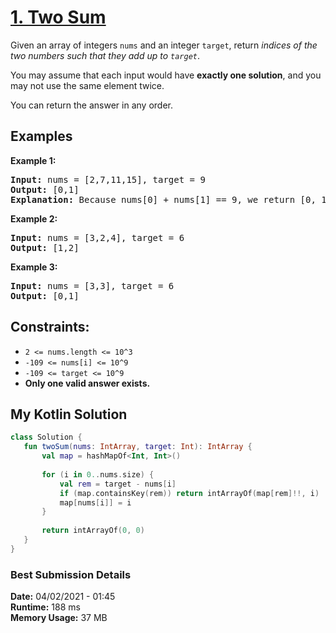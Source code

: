 # [1. Two Sum](https://leetcode.com/problems/two-sum/)

Given an array of integers `nums` and an integer `target`, return *indices of the two numbers such that they add up to `target`*.  

You may assume that each input would have **exactly one solution**, and you may not use the same element twice.

You can return the answer in any order.

## Examples

**Example 1:**  
<pre>
<b>Input:</b> nums = [2,7,11,15], target = 9
<b>Output:</b> [0,1]
<b>Explanation:</b> Because nums[0] + nums[1] == 9, we return [0, 1].  
</pre>

**Example 2:**  
<pre>
<b>Input:</b> nums = [3,2,4], target = 6
<b>Output:</b> [1,2]
</pre>

**Example 3:** 
<pre>
<b>Input:</b> nums = [3,3], target = 6
<b>Output:</b> [0,1]
</pre>


## Constraints:  
* `2 <= nums.length <= 10^3`
* `-109 <= nums[i] <= 10^9`
* `-109 <= target <= 10^9`
* **Only one valid answer exists.**
 
 ## My Kotlin Solution
 ```kotlin
class Solution {
    fun twoSum(nums: IntArray, target: Int): IntArray {
        val map = hashMapOf<Int, Int>()
        
        for (i in 0..nums.size) {
            val rem = target - nums[i]
            if (map.containsKey(rem)) return intArrayOf(map[rem]!!, i)
            map[nums[i]] = i
        }
        
        return intArrayOf(0, 0)
    }
}
```
### Best Submission Details
**Date:** 04/02/2021 - 01:45  
**Runtime:** 188 ms  
**Memory Usage:** 37 MB  